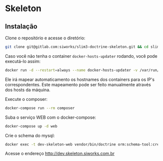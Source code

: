 # Skeleton
## Instalação

Clone o repositório e acesse o diretório:
```sh
git clone git@gitlab.com:siworks/slim3-doctrine-skeleton.git && cd slim3-doctrine-skeleton
```
Caso você não tenha o container `docker-hosts-updater` rodando, você pode executá-lo assim: 
```sh
docker run -d --restart=always --name docker-hosts-updater -v /var/run/docker.sock:/var/run/docker.sock -v /etc/hosts:/opt/hosts grachev/docker-hosts-updater
```
Ele irá mapear automaticamento os hostnames dos containers para os IP's correspondentes. Este mapeamento pode ser feito manualmente através dos hosts da máquina.

Execute o composer:
```sh
docker-compose run --rm composer
```

Suba o serviço WEB com o docker-compose:
```sh
docker-compose up -d web
```

Crie o schema do mysql:
```sh
docker exec -t dev-skeleton-web vendor/bin/doctrine orm:schema-tool:create
```

Acesse o endereço http://dev.skeleton.siworks.com.br
